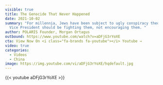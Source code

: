 ```yaml
---
visible: true
title: The Genocide That Never Happened
date: 2021-10-02
summary: "For millennia, Jews have been subject to ugly conspiracy theories. Our
  Vice President should be fighting them, not encouraging them. "
author: POLARIS Founder, Morgan Ortagus
outbound: https://www.youtube.com/watch?v=aDFjG3rYoXE
cta: View Now On <i class="fa-brands fa-youtube"></i> Youtube →
video: true
categories:
  - Videos
  - China
image: https://img.youtube.com/vi/aDFjG3rYoXE/hqdefault.jpg
---
```


{{< youtube aDFjG3rYoXE >}}